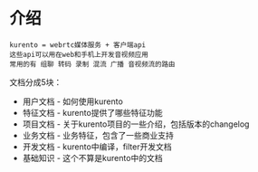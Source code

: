 # 介绍
    kurento = webrtc媒体服务 + 客户端api
    这些api可以用在web和手机上开发音视频应用
    常用的有 组聊 转码 录制 混流 广播 音视频流的路由

文档分成5块：
* 用户文档 - 如何使用kurento
* 特征文档 - kurento提供了哪些特征功能
* 项目文档 - 关于kurento项目的一些介绍，包括版本的changelog
* 业务文档 - 业务特征，包含了一些商业支持
* 开发文档 - kurento中编译，filter开发文档
* 基础知识 - 这个不算是kurento中的文档

